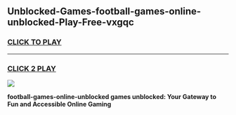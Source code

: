 
## Unblocked-Games-football-games-online-unblocked-Play-Free-vxgqc
<h3>
<a href="https://premium76.site?title=football-games-online-unblocked&ref=09A">CLICK TO PLAY</a></h3>
<hr>

<h3>
<a href="https://premium76.site?title=football-games-online-unblocked&ref=09A">CLICK 2 PLAY</a>
  
</h3>

<a href="https://premium76.site?title=football-games-online-unblocked&ref=09A"><img src="https://clearcache.store/games.png"></a>


**football-games-online-unblocked games unblocked: Your Gateway to Fun and Accessible Online Gaming**
